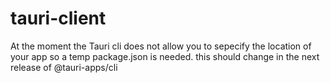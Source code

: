 # tauri-client

At the moment the Tauri cli does not allow you to sepecify the location of your app so a temp package.json is needed. this should change in the next release of @tauri-apps/cli

